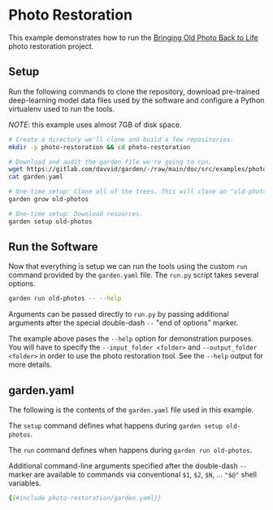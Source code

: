# Photo Restoration

This example demonstrates how to run the
[Bringing Old Photo Back to Life](https://github.com/microsoft/Bringing-Old-Photos-Back-to-Life)
photo restoration project.

## Setup

Run the following commands to clone the repository, download pre-trained deep-learning
model data files used by the software and configure a Python virtualenv used to
run the tools.

*NOTE*: this example uses almost 7GB of disk space.

```bash
# Create a directory we'll clone and build a few repositories.
mkdir -p photo-restoration && cd photo-restoration

# Download and audit the garden file we're going to run.
wget https://gitlab.com/davvid/garden/-/raw/main/doc/src/examples/photo-restoration/garden.yaml
cat garden.yaml

# One-time setup: Clone all of the trees. This will clone an "old-photos" repo.
garden grow old-photos

# One-time setup: Download resources.
garden setup old-photos
```

## Run the Software

Now that everything is setup we can run the tools using the custom `run` command
provided by the `garden.yaml` file. The `run.py` script takes several options.

```bash
garden run old-photos -- --help
```

Arguments can be passed directly to `run.py` by passing additional arguments
after the special double-dash `--` "end of options" marker.

The example above pases the `--help` option for demonstration purposes.
You will have to specify the `--input_folder <folder>` and `--output_folder <folder>`
in order to use the photo restoration tool. See the `--help` output for more details.

## garden.yaml

The following is the contents of the `garden.yaml` file used in this example.

The `setup` command defines what happens during `garden setup old-photos`.

The `run` command defines when happens during `garden run old-photos`.

Additional command-line arguments specified after the double-dash `--` marker are
available to commands via conventional `$1`, `$2`, `$N`, ... `"$@"` shell variables.

```yaml
{{#include photo-restoration/garden.yaml}}
```
